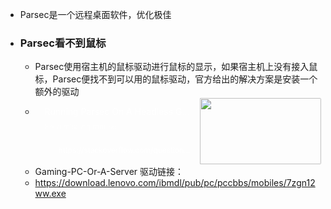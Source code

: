 - Parsec是一个远程桌面软件，优化极佳
- ### Parsec看不到鼠标
	- Parsec使用宿主机的鼠标驱动进行鼠标的显示，如果宿主机上没有接入鼠标，Parsec便找不到可以用的鼠标驱动，官方给出的解决方案是安装一个额外的驱动
	-
	  <div contenteditable="false" data-content-editable-void="true"><div style="display: flex; color: rgb(255, 255, 255)"><a rel="noopener noreferrer" style="display: block; color: inherit; text-decoration: none; flex-grow: 1; min-width: 0px;" href="https://support.parsec.app/hc/en-us/articles/115002683491-Running-Parsec-On-A-Headless-"><div class="notion-focusable" role="button" tabindex="0" style="user-select: none; transition: background 20ms ease-in 0s; cursor: pointer; width: 100%; display: flex; flex-wrap: wrap-reverse; align-items: stretch; text-align: left; overflow: hidden; border: 1px solid rgba(255, 255, 255, 0.16); border-radius: 3px; position: relative; color: inherit; fill: inherit;"><div style="flex: 4 1 180px; padding: 12px 14px 14px; overflow: hidden; text-align: left;"><div style="font-size: 14px; line-height: 20px; color: rgb(255, 255, 255); white-space: nowrap; overflow: hidden; text-overflow: ellipsis; min-height: 24px; margin-bottom: 2px;">Running Parsec On A Headless Gaming PC Or A Server</div><div style="font-size: 12px; line-height: 16px; color: rgba(255, 255, 255, 0.65); height: 32px; overflow: hidden;">Fix a missing mouse</div><div style="display: flex; margin-top: 6px;"><img src="https://theme.zdassets.com/theme_assets/2113815/4d2efd7513d9ff8e3b912a4a389dbfea2ac7bbaa.png" style="width: 16px; height: 16px; min-width: 16px; margin-right: 6px;"><div style="font-size: 12px; line-height: 16px; color: rgb(255, 255, 255); white-space: nowrap; overflow: hidden; text-overflow: ellipsis;">https://stackoverflow.com/questions/22575662/filename-too-long-in-git-for-windows</div></div></div><div style="flex: 1 1 180px; display: block; position: relative;"><div style="position: absolute; inset: 0px;"><div style="width: 100%; height: 100%;"><img src="https://theme.zdassets.com/theme_assets/2113815/4d2efd7513d9ff8e3b912a4a389dbfea2ac7bbaa.png" style="display: block; object-fit: cover; border-radius: 1px; width: 100%; height: 100%;"></div></div></div></div></a></div></div>
	- Gaming-PC-Or-A-Server
	  驱动链接：
	- https://download.lenovo.com/ibmdl/pub/pc/pccbbs/mobiles/7zgn12ww.exe